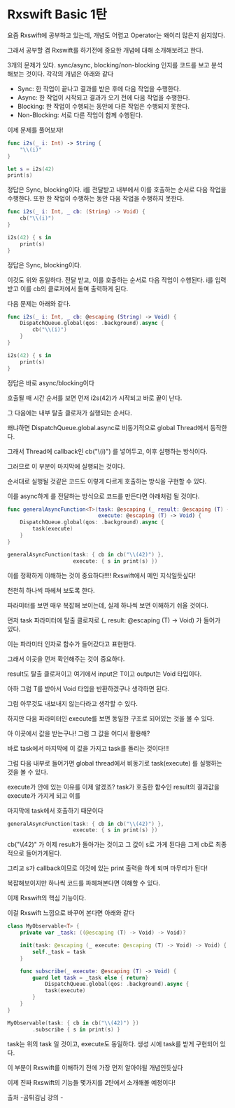 # Rxswift Basic 1탄

요즘 Rxswift에 공부하고 있는데, 개념도 어렵고 Operator는 왜이리 많은지 쉽지않다.

그래서 공부할 겸 Rxswift를 하기전에 중요한 개념에 대해 소개해보려고 한다.

3개의 문제가 있다.
sync/async, blocking/non-blocking 인지를 코드를 보고 분석해보는 것이다.
각각의 개념은 아래와 같다

- Sync: 한 작업이 끝나고 결과를 받은 후에 다음 작업을 수행한다.
- Async: 한 작업이 시작되고 결과가 오기 전에 다음 작업을 수행한다.
- Blocking: 한 작업이 수행되는 동안에 다른 작업은 수행되지 못한다.
- Non-Blocking: 서로 다른 작업이 함께 수행된다.

이제 문제를 풀어보자!
```swift
func i2s(_ i: Int) -> String {
    "\\(i)"
}

let s = i2s(42)
print(s)
```

정답은 Sync, blocking이다.
i를 전달받고 내부에서 이를 호출하는 순서로 다음 작업을 수행한다.
또한 한 작업이 수행하는 동안 다음 작업을 수행하지 못한다.

```swift
func i2s(_ i: Int, _ cb: (String) -> Void) {
    cb("\\(i)")
}

i2s(42) { s in
    print(s)
}
```

정답은 Sync, blocking이다.

이것도 위와 동일하다. 전달 받고, 이를 호출하는 순서로 다음 작업이 수행된다.
i를 입력받고 이를 cb의 클로저에서 돌며 출력하게 된다.

다음 문제는 아래와 같다.

```swift
func i2s(_ i: Int, _ cb: @escaping (String) -> Void) {
    DispatchQueue.global(qos: .background).async {
        cb("\\(i)")
    }
}

i2s(42) { s in
    print(s)
}

```

정답은 바로 async/blocking이다

호출될 때 시간 순서를 보면 먼저 i2s(42)가 시작되고 바로 끝이 난다.

그 다음에는 내부 탈출 클로저가 실행되는 순서다.

왜냐하면 DispatchQueue.global.async로 비동기적으로 global Thread에서 동작한다.

그래서 Thread에 callback인 cb("\\(i)") 를 넣어두고, 이후 실행하는 방식이다.

그러므로 이 부분이 마지막에 실행되는 것이다.

순서대로 실행될 것같은 코드도 이렇게 다르게 호출하는 방식을 구현할 수 있다.

이를 async하게 <T>를 전달하는 방식으로 코드를 만든다면 아래처럼 될 것이다.

```swift
func generalAsyncFunction<T>(task: @escaping (_ result: @escaping (T) -> Void) -> Void,
                             execute: @escaping (T) -> Void) {
    DispatchQueue.global(qos: .background).async {
        task(execute)
    }
}

generalAsyncFunction(task: { cb in cb("\\(42)") },
                     execute: { s in print(s) })
```

이를 정확하게 이해하는 것이 중요하다!!!! Rxswift에서 메인 지식일듯싶다!

천천히 하나씩 파헤쳐 보도록 한다.

파라미터를 보면 매우 복잡해 보이는데, 실제 하나씩 보면 이해하기 쉬울 것이다.

먼저 task 파라미터에 탈출 클로저로 (_ result: @escaping (T) -> Void) 가 들어가 있다.

이는 파라미터 인자로 함수가 들어갔다고 표현한다.

그래서 이곳을 먼저 확인해주는 것이 중요하다.

result도 탈출 클로저이고 여기에서 input은 T이고 output는 Void 타입이다. 

아하 그럼 T를 받아서 Void 타입을 반환하겠구나 생각하면 된다.

그럼 아무것도 내보내지 않는다라고 생각할 수 있다.

하지만 다음 파라미터인 execute를 보면 동일한 구조로 되어있는 것을 볼 수 있다.

아 이곳에서 값을 받는구나! 그럼 그 값을 어디서 활용해?

바로 task에서 마지막에 이 값을 가지고 task를 돌리는 것이다!!!

그럼 다음 내부로 들어가면 global thread에서 비동기로 task(execute) 를 실행하는 것을 볼 수 있다.

execute가 안에 있는 이유를 이제 알겠죠? task가 호출한 함수인 result의 결과값을 execute가 가지게 되고 이를

마지막에 task에서 호출하기 때문이다
```swift
generalAsyncFunction(task: { cb in cb("\\(42)") },
                     execute: { s in print(s) })
```

cb("\\(42)" 가 이제 result가 돌아가는 것이고 그 값이 s로 가게 된다음 그게 cb로 최종적으로 들어가게된다.

그리고 s가 callback이므로 이것에 있는 print 출력을 하게 되며 마무리가 된다!

복잡해보이지만 하나씩 코드를 파헤쳐본다면 이해할 수 있다.

이제 Rxswift의 핵심 기능이다.

이걸 Rxswift 느낌으로 바꾸어 본다면 아래와 같다

```swift
class MyObservable<T> {
    private var _task: ((@escaping (T) -> Void) -> Void)?

    init(task: @escaping (_ execute: @escaping (T) -> Void) -> Void) {
        self._task = task
    }

    func subscribe(_ execute: @escaping (T) -> Void) {
        guard let task = _task else { return}
		    DispatchQueue.global(qos: .background).async {
            task(execute)
        }
    }
}

MyObservable(task: { cb in cb("\\(42)") })
		.subscribe { s in print(s) }

```

task는 위의 task 일 것이고, execute도 동일하다.
생성 시에 task를 받게 구현되어 있다.

이 부분이 Rxswift를 이해하기 전에 가장 먼저 알아야될 개념인듯싶다

이제 진짜 Rxswift의 기능들 몇가지를 2탄에서 소개해볼 예정이다!


출처
-곰튀김님 강의 -